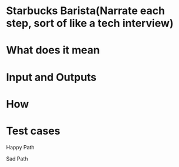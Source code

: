 # Starbucks Barista(Narrate each step, sort of like a tech interview)

# What does it mean


# Input and Outputs



# How


# Test cases

Happy Path



Sad Path



